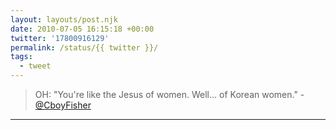 ```yaml
---
layout: layouts/post.njk
date: 2010-07-05 16:15:18 +00:00
twitter: '17800916129'
permalink: /status/{{ twitter }}/
tags: 
  - tweet
---
```


> OH: "You're like the Jesus of women. Well... of Korean women." - [@CboyFisher](https://twitter.com/CboyFisher)

---
